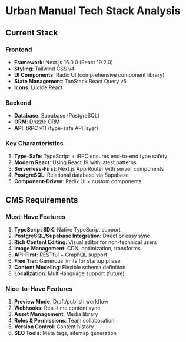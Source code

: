 # Urban Manual Tech Stack Analysis

## Current Stack

### Frontend
- **Framework**: Next.js 16.0.0 (React 19.2.0)
- **Styling**: Tailwind CSS v4
- **UI Components**: Radix UI (comprehensive component library)
- **State Management**: TanStack React Query v5
- **Icons**: Lucide React

### Backend
- **Database**: Supabase (PostgreSQL)
- **ORM**: Drizzle ORM
- **API**: tRPC v11 (type-safe API layer)

### Key Characteristics
1. **Type-Safe**: TypeScript + tRPC ensures end-to-end type safety
2. **Modern React**: Using React 19 with latest patterns
3. **Serverless-First**: Next.js App Router with server components
4. **PostgreSQL**: Relational database via Supabase
5. **Component-Driven**: Radix UI + custom components

## CMS Requirements

### Must-Have Features
1. **TypeScript SDK**: Native TypeScript support
2. **PostgreSQL/Supabase Integration**: Direct or easy sync
3. **Rich Content Editing**: Visual editor for non-technical users
4. **Image Management**: CDN, optimization, transforms
5. **API-First**: RESTful + GraphQL support
6. **Free Tier**: Generous limits for startup phase
7. **Content Modeling**: Flexible schema definition
8. **Localization**: Multi-language support (future)

### Nice-to-Have Features
1. **Preview Mode**: Draft/publish workflow
2. **Webhooks**: Real-time content sync
3. **Asset Management**: Media library
4. **Roles & Permissions**: Team collaboration
5. **Version Control**: Content history
6. **SEO Tools**: Meta tags, sitemap generation

